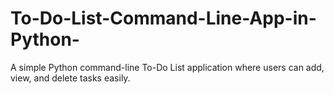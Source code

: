 # To-Do-List-Command-Line-App-in-Python-
A simple Python command-line To-Do List application where users can add, view, and delete tasks easily.
